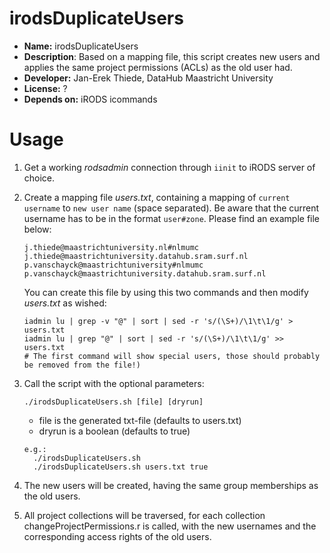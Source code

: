 # irodsDuplicateUsers

* **Name:** irodsDuplicateUsers
* **Description**: Based on a mapping file, this script creates new users and applies the same project permissions (ACLs) as the old user had.
* **Developer:** Jan-Erek Thiede, DataHub Maastricht University
* **License:** ?
* **Depends on:** iRODS icommands

# Usage
1. Get a working _rodsadmin_ connection through `iinit` to iRODS server of choice.

2. Create a mapping file _users.txt_, containing a mapping of `current username` to `new user name` (space separated). Be aware 
   that the current username has to be in the format `user#zone`. Please find an example file below:
   ```
   j.thiede@maastrichtuniversity.nl#nlmumc	j.thiede@maastrichtuniversity.datahub.sram.surf.nl
   p.vanschayck@maastrichtuniversity#nlmumc p.vanschayck@maastrichtuniversity.datahub.sram.surf.nl
   ```

   You can create this file by using this two commands and then modify _users.txt_ as wished:
   ```
   iadmin lu | grep -v "@" | sort | sed -r 's/(\S+)/\1\t\1/g' > users.txt
   iadmin lu | grep "@" | sort | sed -r 's/(\S+)/\1\t\1/g' >> users.txt
   # The first command will show special users, those should probably be removed from the file!)
   ```

3. Call the script with the optional parameters:
   ```
   ./irodsDuplicateUsers.sh [file] [dryrun] 
   ```
   
   * file is the generated txt-file (defaults to users.txt)
   * dryrun is a boolean (defaults to true)
   
   ```
   e.g.: 
     ./irodsDuplicateUsers.sh
     ./irodsDuplicateUsers.sh users.txt true   
   ```
3. The new users will be created, having the same group memberships as the old users.

4. All project collections will be traversed, for each collection changeProjectPermissions.r is called,
   with the new usernames and the corresponding access rights of the old users.



